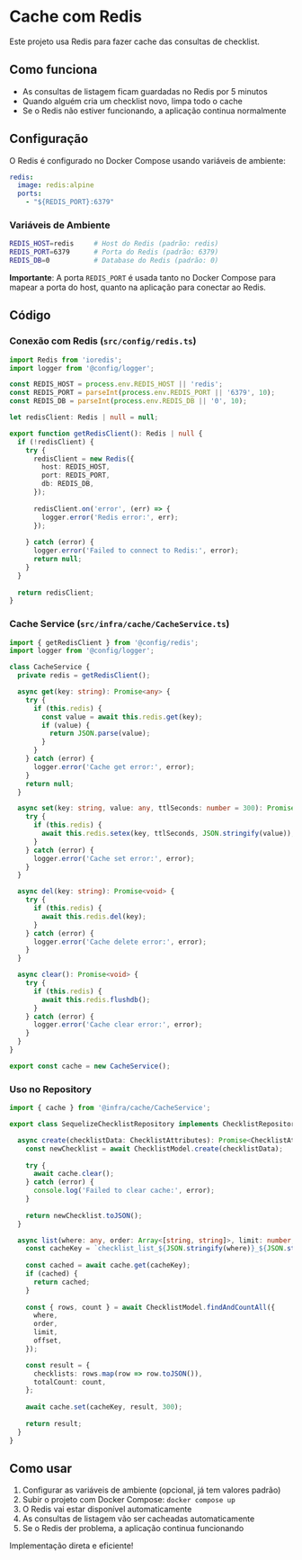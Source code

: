 # Cache com Redis

Este projeto usa Redis para fazer cache das consultas de checklist.

## Como funciona

- As consultas de listagem ficam guardadas no Redis por 5 minutos
- Quando alguém cria um checklist novo, limpa todo o cache
- Se o Redis não estiver funcionando, a aplicação continua normalmente

## Configuração

O Redis é configurado no Docker Compose usando variáveis de ambiente:

```yaml
redis:
  image: redis:alpine
  ports:
    - "${REDIS_PORT}:6379"
```

### Variáveis de Ambiente

```bash
REDIS_HOST=redis     # Host do Redis (padrão: redis)
REDIS_PORT=6379      # Porta do Redis (padrão: 6379)
REDIS_DB=0           # Database do Redis (padrão: 0)
```

**Importante**: A porta `REDIS_PORT` é usada tanto no Docker Compose para mapear a porta do host, quanto na aplicação para conectar ao Redis.

## Código

### Conexão com Redis (`src/config/redis.ts`)
```typescript
import Redis from 'ioredis';
import logger from '@config/logger';

const REDIS_HOST = process.env.REDIS_HOST || 'redis';
const REDIS_PORT = parseInt(process.env.REDIS_PORT || '6379', 10);
const REDIS_DB = parseInt(process.env.REDIS_DB || '0', 10);

let redisClient: Redis | null = null;

export function getRedisClient(): Redis | null {
  if (!redisClient) {
    try {
      redisClient = new Redis({
        host: REDIS_HOST,
        port: REDIS_PORT,
        db: REDIS_DB,
      });
      
      redisClient.on('error', (err) => {
        logger.error('Redis error:', err);
      });
      
    } catch (error) {
      logger.error('Failed to connect to Redis:', error);
      return null;
    }
  }
  
  return redisClient;
}
```

### Cache Service (`src/infra/cache/CacheService.ts`)
```typescript
import { getRedisClient } from '@config/redis';
import logger from '@config/logger';

class CacheService {
  private redis = getRedisClient();

  async get(key: string): Promise<any> {
    try {
      if (this.redis) {
        const value = await this.redis.get(key);
        if (value) {
          return JSON.parse(value);
        }
      }
    } catch (error) {
      logger.error('Cache get error:', error);
    }
    return null;
  }

  async set(key: string, value: any, ttlSeconds: number = 300): Promise<void> {
    try {
      if (this.redis) {
        await this.redis.setex(key, ttlSeconds, JSON.stringify(value));
      }
    } catch (error) {
      logger.error('Cache set error:', error);
    }
  }

  async del(key: string): Promise<void> {
    try {
      if (this.redis) {
        await this.redis.del(key);
      }
    } catch (error) {
      logger.error('Cache delete error:', error);
    }
  }

  async clear(): Promise<void> {
    try {
      if (this.redis) {
        await this.redis.flushdb();
      }
    } catch (error) {
      logger.error('Cache clear error:', error);
    }
  }
}

export const cache = new CacheService();
```

### Uso no Repository
```typescript
import { cache } from '@infra/cache/CacheService';

export class SequelizeChecklistRepository implements ChecklistRepository {

  async create(checklistData: ChecklistAttributes): Promise<ChecklistAttributes> {
    const newChecklist = await ChecklistModel.create(checklistData);
    
    try {
      await cache.clear();
    } catch (error) {
      console.log('Failed to clear cache:', error);
    }
    
    return newChecklist.toJSON();
  }

  async list(where: any, order: Array<[string, string]>, limit: number, offset: number) {
    const cacheKey = `checklist_list_${JSON.stringify(where)}_${JSON.stringify(order)}_${limit}_${offset}`;
    
    const cached = await cache.get(cacheKey);
    if (cached) {
      return cached;
    }
    
    const { rows, count } = await ChecklistModel.findAndCountAll({
      where,
      order,
      limit,
      offset,
    });

    const result = {
      checklists: rows.map(row => row.toJSON()),
      totalCount: count,
    };
    
    await cache.set(cacheKey, result, 300);
    
    return result;
  }
}
```

## Como usar

1. Configurar as variáveis de ambiente (opcional, já tem valores padrão)
2. Subir o projeto com Docker Compose: `docker compose up`
3. O Redis vai estar disponível automaticamente
4. As consultas de listagem vão ser cacheadas automaticamente
5. Se o Redis der problema, a aplicação continua funcionando

Implementação direta e eficiente! 